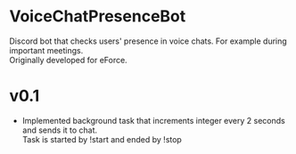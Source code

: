 # VoiceChatPresenceBot
 Discord bot that checks users' presence in voice chats. For example during important meetings.  
 Originally developed for eForce.  
# v0.1
 -  Implemented background task that increments integer every 2 seconds and sends it to chat.  
 Task is started by !start and ended by !stop
